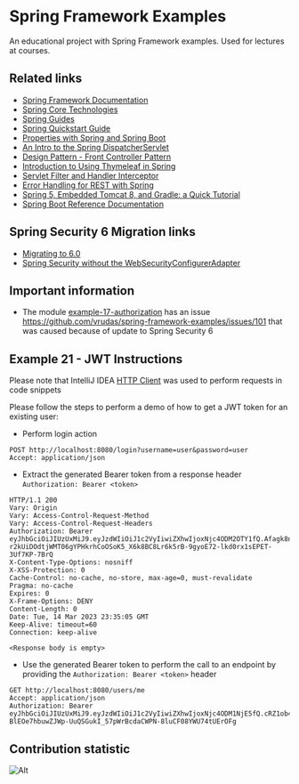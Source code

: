 # Spring Framework Examples
An educational project with Spring Framework examples. Used for lectures at courses.

## Related links
- [Spring Framework Documentation](https://docs.spring.io/spring-framework/docs/current/reference/html/)
- [Spring Core Technologies](https://docs.spring.io/spring-framework/docs/current/reference/html/core.html)
- [Spring Guides](https://spring.io/guides)
- [Spring Quickstart Guide](https://spring.io/quickstart)
- [Properties with Spring and Spring Boot](https://www.baeldung.com/properties-with-spring)
- [An Intro to the Spring DispatcherServlet](https://www.baeldung.com/spring-dispatcherservlet)
- [Design Pattern - Front Controller Pattern](https://www.tutorialspoint.com/design_pattern/front_controller_pattern.htm)
- [Introduction to Using Thymeleaf in Spring](https://www.baeldung.com/thymeleaf-in-spring-mvc)
- [Servlet Filter and Handler Interceptor](https://medium.com/techno101/servlet-filter-and-handler-interceptor-spring-boot-implementation-b58d397d9dbd)
- [Error Handling for REST with Spring](https://www.baeldung.com/exception-handling-for-rest-with-spring)
- [Spring 5, Embedded Tomcat 8, and Gradle: a Quick Tutorial](https://auth0.com/blog/spring-5-embedded-tomcat-8-gradle-tutorial/)
- [Spring Boot Reference Documentation](https://docs.spring.io/spring-boot/docs/current/reference/htmlsingle/)

## Spring Security 6 Migration links
- [Migrating to 6.0](https://docs.spring.io/spring-security/reference/migration/index.html)
- [Spring Security without the WebSecurityConfigurerAdapter](https://spring.io/blog/2022/02/21/spring-security-without-the-websecurityconfigureradapter)

## Important information
- The module [example-17-authorization](example-17-authorization) has an issue https://github.com/vrudas/spring-framework-examples/issues/101 that was caused because of update to Spring Security 6

## Example 21 - JWT Instructions

Please note that IntelliJ IDEA [HTTP Client](https://blog.jetbrains.com/idea/2020/09/at-your-request-use-the-http-client-in-intellij-idea-for-spring-boot-restful-web-services/) was used to perform requests in code snippets

Please follow the steps to perform a demo of how to get a JWT token for an existing user:

- Perform login action
```HTTP request
POST http://localhost:8080/login?username=user&password=user
Accept: application/json
```

- Extract the generated Bearer token from a response header `Authorization: Bearer <token>`
```
HTTP/1.1 200
Vary: Origin
Vary: Access-Control-Request-Method
Vary: Access-Control-Request-Headers
Authorization: Bearer eyJhbGciOiJIUzUxMiJ9.eyJzdWIiOiJ1c2VyIiwiZXhwIjoxNjc4ODM2OTY1fQ.Afagk8no-r2kUiDOdtjWMT06gYPHkrhCoOSoK5_X6k8BC8Lr6k5rB-9gyoE72-lkd0rx1sEPET-3Uf7KP-7BrQ
X-Content-Type-Options: nosniff
X-XSS-Protection: 0
Cache-Control: no-cache, no-store, max-age=0, must-revalidate
Pragma: no-cache
Expires: 0
X-Frame-Options: DENY
Content-Length: 0
Date: Tue, 14 Mar 2023 23:35:05 GMT
Keep-Alive: timeout=60
Connection: keep-alive

<Response body is empty>
```

- Use the generated Bearer token to perform the call to an endpoint by providing the `Authorization: Bearer <token>` header
```HTTP request
GET http://localhost:8080/users/me
Accept: application/json
Authorization: Bearer eyJhbGciOiJIUzUxMiJ9.eyJzdWIiOiJ1c2VyIiwiZXhwIjoxNjc4ODM1NjE5fQ.cRZ1ob4XZfG5RnU0jl2kdPihc9Ln-BlEOe7hbuwZJWp-UuQSGukI_57pWrBcdaCWPN-8luCF08YWU74tUErOFg
```

## Contribution statistic
![Alt](https://repobeats.axiom.co/api/embed/ea96de66d99f0b7879faf1dd630824e3b2339f78.svg "Repobeats analytics image")
